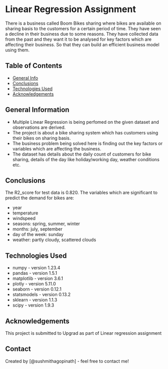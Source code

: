 # Linear Regression Assignment
There is a business called Boom Bikes sharing where bikes are available on sharing basis to the customers for a certain period of time. They have seen a decline in their business due to some reasons. They have collected data from the past and they want it to be analysed for key factors which are affecting their business. So that they can build an efficient business model using them.

## Table of Contents
* [General Info](#general-information)
* [Conclusions](#conclusions)
* [Technologies Used](#technologies-used)
* [Acknowledgements](#acknowledgements)

## General Information
- Multiple Linear Regression is being perfomed on the given dataset and observations are derived.
- The project is about a bike sharing system which has customers using their bikes on sharing basis.
- The business problem being solved here is finding out the key factors or variables which are affecting the business.
- The dataset has details about the daily count of customers for bike sharing, details of the day like holiday/working day, weather conditions etc.

## Conclusions
The R2_score for test data is 0.820.
The variables which are significant to predict the demand for bikes are:
- year
- temperature
- windspeed
- seasons: spring, summer, winter
- months: july, september
- day of the week: sunday
- weather: partly cloudy, scattered clouds

## Technologies Used
- numpy - version 1.23.4
- pandas - version 1.5.1
- matplotlib - version 3.6.1
- plotly - version 5.11.0
- seaborn - version 0.12.1
- statsmodels - version 0.13.2
- sklearn - version 1.1.3
- scipy - version 1.9.3

## Acknowledgements
This project is submitted to Upgrad as part of Linear regression assignment


## Contact
Created by [@sushmithagopinath] - feel free to contact me!
